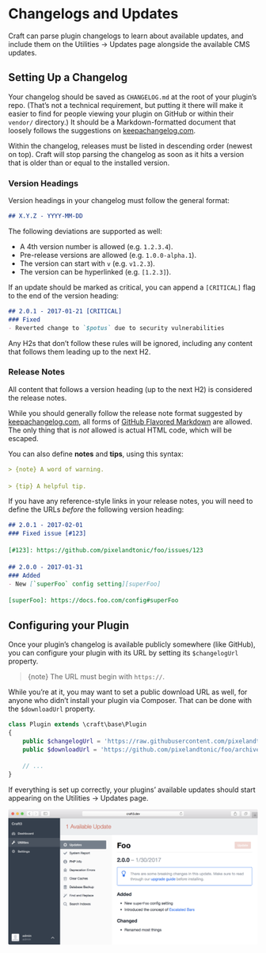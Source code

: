 # Changelogs and Updates

Craft can parse plugin changelogs to learn about available updates, and include them on the Utilities → Updates page alongside the available CMS updates.

## Setting Up a Changelog

Your changelog should be saved as `CHANGELOG.md` at the root of your plugin’s repo. (That’s not a technical requirement, but putting it there will make it easier to find for people viewing your plugin on GitHub or within their `vendor/` directory.) It should be a Markdown-formatted document that loosely follows the suggestions on [keepachangelog.com].

Within the changelog, releases must be listed in descending order (newest on top). Craft will stop parsing the changelog as soon as it hits a version that is older than or equal to the installed version.

### Version Headings

Version headings in your changelog must follow the general format:

```markdown
## X.Y.Z - YYYY-MM-DD
```

The following deviations are supported as well:

- A 4th version number is allowed (e.g. `1.2.3.4`).
- Pre-release versions are allowed (e.g. `1.0.0-alpha.1`).
- The version can start with `v` (e.g. `v1.2.3`).
- The version can be hyperlinked (e.g. `[1.2.3]`).

If an update should be marked as critical, you can append a `[CRITICAL]` flag to the end of the version heading:

```markdown
## 2.0.1 - 2017-01-21 [CRITICAL]
### Fixed
- Reverted change to `$potus` due to security vulnerabilities
```

Any H2s that don’t follow these rules will be ignored, including any content that follows them leading up to the next H2.

### Release Notes

All content that follows a version heading (up to the next H2) is considered the release notes.

While you should generally follow the release note format suggested by [keepachangelog.com], all forms of [GitHub Flavored Markdown] are allowed. The only thing that is *not* allowed is actual HTML code, which will be escaped.

You can also define **notes** and **tips**, using this syntax:

```markdown
> {note} A word of warning.

> {tip} A helpful tip.
```

If you have any reference-style links in your release notes, you will need to define the URLs *before* the following version heading:

```markdown
## 2.0.1 - 2017-02-01
### Fixed issue [#123]

[#123]: https://github.com/pixelandtonic/foo/issues/123

## 2.0.0 - 2017-01-31
### Added
- New [`superFoo` config setting][superFoo]

[superFoo]: https://docs.foo.com/config#superFoo
```

## Configuring your Plugin

Once your plugin’s changelog is available publicly somewhere (like GitHub), you can configure your plugin with its URL by setting its `$changelogUrl` property.

> {note} The URL must begin with `https://`.

While you’re at it, you may want to set a public download URL as well, for anyone who didn’t install your plugin via Composer. That can be done with the `$downloadUrl` property.

```php
class Plugin extends \craft\base\Plugin
{
    public $changelogUrl = 'https://raw.githubusercontent.com/pixelandtonic/foo/master/CHANGELOG.md';
    public $downloadUrl = 'https://github.com/pixelandtonic/foo/archive/master.zip';

    // ...
}
```

If everything is set up correctly, your plugins’ available updates should start appearing on the Utilities → Updates page.

<img src="assets/plugin-update.png" width="1060" alt="The Utilities → Updates page in Craft’s Control Panel, with an available update for the “Foo” plugin.">


[keepachangelog.com]: http://keepachangelog.com/
[GitHub Flavored Markdown]: https://guides.github.com/features/mastering-markdown/#GitHub-flavored-markdown
